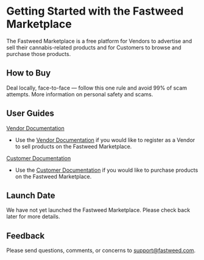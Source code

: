 # Getting Started with the Fastweed Marketplace

The Fastweed Marketplace is a free platform for Vendors to advertise and sell their cannabis-related products and for Customers to browse and purchase those products. 

## How to Buy



Deal locally, face-to-face — follow this one rule and avoid 99% of scam attempts. More information on personal safety and scams.

## User Guides

[Vendor Documentation][vendor-doc]
* Use the [Vendor Documentation](/vendor/getting-started.md) if you would like to register as a Vendor to sell products on the Fastweed Marketplace.

[Customer Documentation](/customer/getting-started.md)
* Use the [Customer Documentation](/customer/getting-started.md) if you would like to purchase products on the Fastweed Marketplace.

[vendor-doc]: /vendor/getting-started.md


## Launch Date

We have not yet launched the Fastweed Marketplace. Please check back later for more details.

## Feedback

Please send questions, comments, or concerns to support@fastweed.com.
